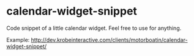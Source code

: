# calendar-widget-snippet
Code snippet of a little calendar widget. Feel free to use for anything.

Example: http://dev.krobeinteractive.com/clients/motorboatin/calendar-widget-snippet/

